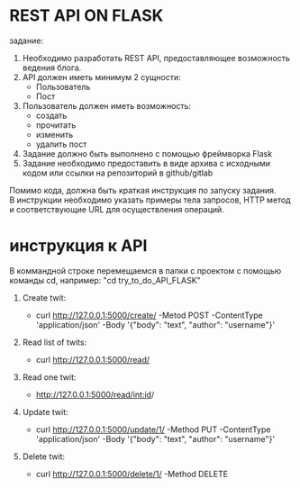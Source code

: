 # REST API ON FLASK

задание:<br/>
1. Необходимо разработать REST API, предоставляющее возможность ведения блога.<br/>
2. API должен иметь минимум 2 сущности:<br/>
   - Пользователь
   - Пост
4. Пользователь должен иметь возможность:<br/>
   - создать
   - прочитать
   - изменить
   - удалить пост
5. Задание должно быть выполнено с помощью фреймворка Flask<br/>
6. Задание необходимо предоставить в виде архива с исходными кодом или ссылки на репозиторий в github/gitlab<br/>


Помимо кода, должна быть краткая инструкция по запуску задания.<br/>
В инструкции необходимо указать примеры тела запросов, HTTP метод и соответствующие URL для осуществления операций.<br/>


# инструкция к API
В коммандной строке перемещаемся в папки с проектом с помощью команды cd, например: "cd try_to_do_API_FLASK"<br/>
1. Сreate twit:<br/>
   - curl http://127.0.0.1:5000/create/ -Metod POST -ContentType 'application/json' -Body '{"body": "text", "author": "username"}'


2. Read list of twits:<br/>
   - curl http://127.0.0.1:5000/read/ 


3. Read one twit:<br/>
   - http://127.0.0.1:5000/read/<int:id>/


4. Update twit:<br/>
   - curl http://127.0.0.1:5000/update/1/ -Method PUT -ContentType 'application/json' -Body '{"body": "text", "author": "username"}'


5. Delete twit:<br/>
   - curl http://127.0.0.1:5000/delete/1/ -Method DELETE
